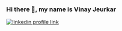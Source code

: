 ### Hi there 👋, my name is Vinay Jeurkar

[![linkedin profile link](https://img.shields.io/badge/YouTube-FF0000?style=for-the-badge&logo=linkedin&logoColor=blue)](https://www.linkedin.com/in/vinay-jeurkar)


<!--
**vinay03/vinay03** is a ✨ _special_ ✨ repository because its `README.md` (this file) appears on your GitHub profile.

Here are some ideas to get you started:

- 🔭 I’m currently working on ...
- 🌱 I’m currently learning ...
- 👯 I’m looking to collaborate on ...
- 🤔 I’m looking for help with ...
- 💬 Ask me about ...
- 📫 How to reach me: ...
- 😄 Pronouns: ...
- ⚡ Fun fact: ...
-->
